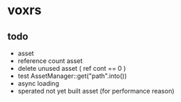 # voxrs

## todo
- asset
 - reference count asset 
 - delete unused asset ( ref cont == 0 )
 - test AssetManager::get("path".into())
 - async loading
 - sperated not yet built asset (for performance reason)